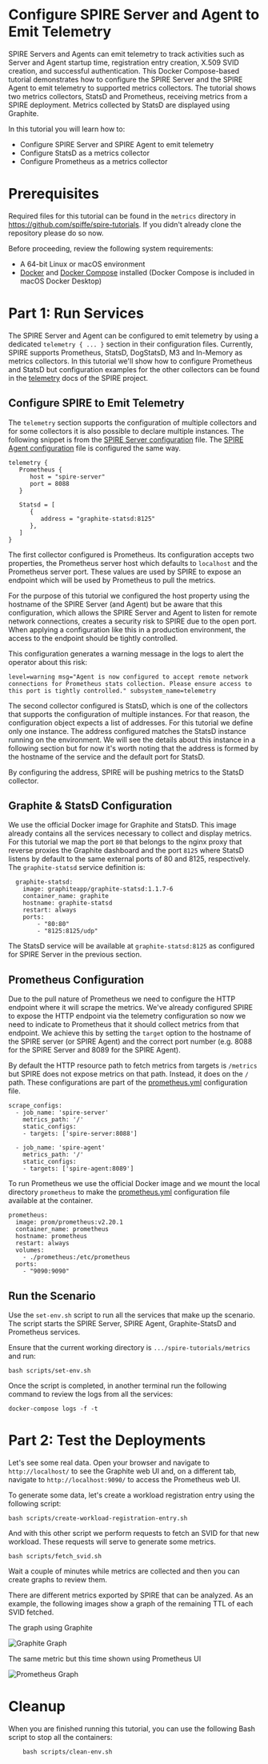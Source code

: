 
# Configure SPIRE Server and Agent to Emit Telemetry

SPIRE Servers and Agents can emit telemetry to track activities such as Server and Agent startup time, registration entry creation, X.509 SVID creation, and successful authentication. This Docker Compose-based tutorial demonstrates how to configure the SPIRE Server and the SPIRE Agent to emit telemetry to supported metrics collectors. The tutorial shows two metrics collectors, StatsD and Prometheus, receiving metrics from a SPIRE deployment. Metrics collected by StatsD are displayed using Graphite.

In this tutorial you will learn how to:
* Configure SPIRE Server and SPIRE Agent to emit telemetry
* Configure StatsD as a metrics collector
* Configure Prometheus as a metrics collector


# Prerequisites

Required files for this tutorial can be found in the `metrics` directory in https://github.com/spiffe/spire-tutorials. If you didn't already clone the repository please do so now.

Before proceeding, review the following system requirements:
- A 64-bit Linux or macOS environment
- [Docker](https://docs.docker.com/get-docker/) and [Docker Compose](https://docs.docker.com/compose/install/) installed (Docker Compose is included in macOS Docker Desktop)


# Part 1: Run Services

The SPIRE Server and Agent can be configured to emit telemetry by using a dedicated `telemetry { ... }` section in their configuration files. Currently, SPIRE supports Prometheus, StatsD, DogStatsD, M3 and In-Memory as metrics collectors. In this tutorial we'll show how to configure Prometheus and StatsD but configuration examples for the other collectors can be found in the [telemetry](https://github.com/spiffe/spire/blob/master/doc/telemetry_config.md) docs of the SPIRE project.

## Configure SPIRE to Emit Telemetry

The `telemetry` section supports the configuration of multiple collectors and for some collectors it is also possible to declare multiple instances.
The following snippet is from the [SPIRE Server configuration](spire/server/server.conf) file. The [SPIRE Agent configuration](spire/agent/agent.conf) file is configured the same way.

```console
telemetry {
   Prometheus {
      host = "spire-server"
      port = 8088
   }

   Statsd = [
      {
         address = "graphite-statsd:8125"
      },
   ]
}
```

The first collector configured is Prometheus. Its configuration accepts two properties, the Prometheus server host which defaults to `localhost` and the Prometheus server port. These values are used by SPIRE to expose an endpoint which will be used by Prometheus to pull the metrics.

For the purpose of this tutorial we configured the host property using the hostname of the SPIRE Server (and Agent) but be aware that this configuration, which allows the SPIRE Server and Agent to listen for remote network connections, creates a security risk to SPIRE due to the open port. When applying a configuration like this in a production environment, the access to the endpoint should be tightly controlled. 

This configuration generates a warning message in the logs to alert the operator about this risk:

```console
level=warning msg="Agent is now configured to accept remote network connections for Prometheus stats collection. Please ensure access to this port is tightly controlled." subsystem_name=telemetry
```

The second collector configured is StatsD, which is one of the collectors that supports the configuration of multiple instances. For that reason, the configuration object expects a list of addresses. For this tutorial we define only one instance.
The address configured matches the StatsD instance running on the environment. We will see the details about this instance in a following section but for now it's worth noting that the address is formed by the hostname of the service and the default port for StatsD.

By configuring the address, SPIRE will be pushing metrics to the StatsD collector.

##  Graphite & StatsD Configuration

We use the official Docker image for Graphite and StatsD. This image already contains all the services necessary to collect and display metrics. For this tutorial we map the port `80` that belongs to the nginx proxy that reverse proxies the Graphite dashboard and the port `8125` where StatsD listens by default to the same external ports of 80 and 8125, respectively.
The `graphite-statsd` service definition is:

```console
  graphite-statsd:
    image: graphiteapp/graphite-statsd:1.1.7-6
    container_name: graphite
    hostname: graphite-statsd
    restart: always
    ports:
        - "80:80"
        - "8125:8125/udp"
```

The StatsD service will be available at `graphite-statsd:8125` as configured for SPIRE Server in the previous section.

## Prometheus Configuration

Due to the pull nature of Prometheus we need to configure the HTTP endpoint where it will scrape the metrics. We've already configured SPIRE to expose the HTTP endpoint via the telemetry configuration so now we need to indicate to Prometheus that it should collect metrics from that endpoint. We achieve this by setting the `target` option to the hostname of the SPIRE server (or SPIRE Agent) and the correct port number (e.g. 8088 for the SPIRE Server and 8089 for the SPIRE Agent).

By default the HTTP resource path to fetch metrics from targets is `/metrics` but SPIRE does not expose metrics on that path. Instead, it does on the `/` path. These configurations are part of the [prometheus.yml](prometheus/prometheus.yml) configuration file.

```console
scrape_configs:
  - job_name: 'spire-server'
    metrics_path: '/'
    static_configs:
    - targets: ['spire-server:8088']

  - job_name: 'spire-agent'
    metrics_path: '/'
    static_configs:
    - targets: ['spire-agent:8089']
```

To run Prometheus we use the official Docker image and we mount the local directory `prometheus` to make the [prometheus.yml](/prometheus/prometheus.yml) configuration file available at the container.

```console
prometheus:
  image: prom/prometheus:v2.20.1
  container_name: prometheus
  hostname: prometheus
  restart: always
  volumes:
    - ./prometheus:/etc/prometheus
  ports:
    - "9090:9090"
```


## Run the Scenario

Use the `set-env.sh` script to run all the services that make up the scenario. The script starts the SPIRE Server, SPIRE Agent, Graphite-StatsD and Prometheus services.

Ensure that the current working directory is `.../spire-tutorials/metrics` and run:

```console
bash scripts/set-env.sh
```

Once the script is completed, in another terminal run the following command to review the logs from all the services:
```console
docker-compose logs -f -t
```


# Part 2: Test the Deployments

Let's see some real data. Open your browser and navigate to `http://localhost/` to see the Graphite web UI and, on a different tab, navigate to `http://localhost:9090/` to access the Prometheus web UI.

To generate some data, let's create a workload registration entry using the following script:

```console
bash scripts/create-workload-registration-entry.sh
```

And with this other script we perform requests to fetch an SVID for that new workload. These requests will serve to generate some metrics.

```console
bash scripts/fetch_svid.sh
```

Wait a couple of minutes while metrics are collected and then you can create graphs to review them.

There are different metrics exported by SPIRE that can be analyzed. As an example, the following images show a graph of the remaining TTL of each SVID fetched.

The graph using Graphite

![Graphite Graph][GraphiteGraph]

[GraphiteGraph]: images/graphite_graph.png "Graphite graph"


The same metric but this time shown using Prometheus UI

![Prometheus Graph][PrometheusGraph]

[PrometheusGraph]: images/prometheus_graph.png "Prometheus Graph"


# Cleanup

When you are finished running this tutorial, you can use the following Bash script to stop all the containers:

```console
    bash scripts/clean-env.sh
```

